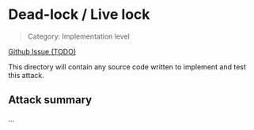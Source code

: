 # Dead-lock / Live lock

> Category: Implementation level

[Github Issue (TODO)]()

This directory will contain any source code written to implement and test this attack.

## Attack summary

...